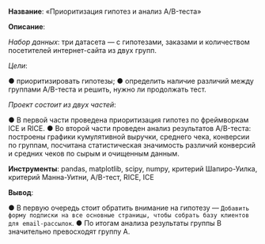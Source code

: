 **Название**: «Приоритизация гипотез и анализ A/B-теста»

**Описание**: 

*Набор данных*: три датасета — с гипотезами, заказами и количеством посетителей интернет-сайта из двух групп.

*Цели*: 

 ●  приоритизировать гипотезы;
 ●  определить наличие различий между группами A/B-теста и решить, нужно ли продолжать тест.

*Проект состоит из двух частей*: 

 ●  В первой части проведена приоритизация гипотез по фреймворкам ICE и RICE.
 ●  Во второй части проведен анализ результатов A/B-теста: построены графики кумулятивной выручки, среднего чека, конверсии по группам, посчитана статистическая значимость различий конверсий и средних чеков по сырым и очищенным данным. 
 
 **Инструменты**: pandas, matplotlib, scipy, numpy, критерий Шапиро-Уилка, критерий Манна-Уитни, A/B-тест, RICE, ICE

 **Вывод**: 

 ●  В первую очередь стоит обратить внимание на гипотезу — `Добавить форму подписки на все основные страницы, чтобы собрать базу клиентов для email-рассылок`.
 ●  По итогам анализа результаты группы B значительно превосходят группу A.



